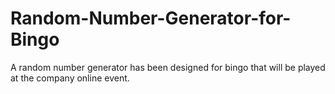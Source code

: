 # Random-Number-Generator-for-Bingo
A random number generator has been designed for bingo that will be played at the company online event.
